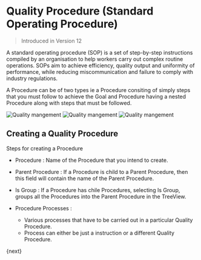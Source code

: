 <!-- add-breadcrumbs -->
# Quality Procedure (Standard Operating Procedure)

> Introduced in Version 12

 A standard operating procedure (SOP) is a set of step-by-step instructions compiled by an organisation to help workers carry out complex routine operations. SOPs aim to achieve efficiency, quality output and uniformity of performance, while reducing miscommunication and failure to comply with industry regulations.

 A Procedure can be of two types ie a Procedure consiting of simply steps that you must follow to achieve the Goal and Procedure having a nested Procedure along with steps that must be followed.

<img class="screenshot" alt="Quality mangement" src="{{docs_base_url}}/assets/img/quality-management/procedure.gif">
<img class="screenshot" alt="Quality mangement" src="{{docs_base_url}}/assets/img/quality-management/procedure-1.gif">
<img class="screenshot" alt="Quality mangement" src="{{docs_base_url}}/assets/img/quality-management/procedure-2.gif">

## Creating a Quality Procedure

 Steps for creating a Procedure

* Procedure : Name of the Procedure that you intend to create.

* Parent Procedure : If a Procedure is child to a Parent Procedure, then this field will contain the name of the Parent Procedure.

* Is Group : If a Procedure has chile Procedures, selecting Is Group, groups all the Procedures into the Parent Procedure in the TreeView.

* Procedure Processes :

  - Various processes that have to be carried out in a particular Quality Procedure.
  - Process can either be just a instruction or a different Quality Procedure.

{next}
